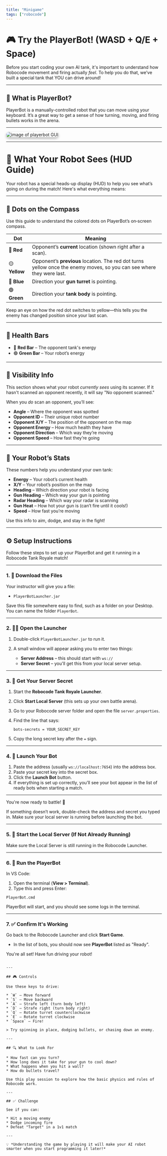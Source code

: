 ```yaml
---
title: "Minigame"
tags: ["robocode"]
---
```


# 🎮 Try the PlayerBot! (WASD + Q/E + Space)

Before you start coding your own AI tank, it's important to understand how Robocode movement and firing actually *feel*. To help you do that, we’ve built a special tank that YOU can drive around!

---

## 🧠 What is PlayerBot?

PlayerBot is a manually-controlled robot that you can move using your keyboard. It’s a great way to get a sense of how turning, moving, and firing bullets works in the arena.

---

<img src="/images/low/robocode/playerBot.webp" alt="image of playerbot GUI" style="border-radius: 12px; box-shadow: 0 4px 8px rgba(0, 0, 0, 0.3);">

---

# 🧭 What Your Robot Sees (HUD Guide)

Your robot has a special heads-up display (HUD) to help you see what’s going on during the match! Here's what everything means:

---

## 🎯 Dots on the Compass

Use this guide to understand the colored dots on PlayerBot’s on‑screen compass.

| Dot           | Meaning                                                                                                               |
| ------------- | --------------------------------------------------------------------------------------------------------------------- |
| 🔴 **Red**    | Opponent’s **current** location (shown right after a scan).                                                           |
| 🟡 **Yellow** | Opponent’s **previous** location. The red dot turns yellow once the enemy moves, so you can see where they were last. |
| 🔵 **Blue**   | Direction your **gun turret** is pointing.                                                                            |
| 🟢 **Green**  | Direction your **tank body** is pointing.                                                                             |

Keep an eye on how the red dot switches to yellow—this tells you the enemy has changed position since your last scan.

---

## 💚 Health Bars

* 🔴 **Red Bar** – The opponent tank's energy
* 🟢 **Green Bar** – Your robot’s energy

---

## 📡 Visibility Info

This section shows what your robot *currently sees* using its scanner. If it hasn't scanned an opponent recently, it will say "No opponent scanned."

When you *do* scan an opponent, you’ll see:

* **Angle** – Where the opponent was spotted
* **Opponent ID** – Their unique robot number
* **Opponent X/Y** – The position of the opponent on the map
* **Opponent Energy** – How much health they have
* **Opponent Direction** – Which way they’re moving
* **Opponent Speed** – How fast they’re going

---

## 🤖 Your Robot’s Stats

These numbers help you understand your own tank:

* **Energy** – Your robot’s current health
* **X/Y** – Your robot’s position on the map
* **Heading** – Which direction your robot is facing
* **Gun Heading** – Which way your gun is pointing
* **Radar Heading** – Which way your radar is scanning
* **Gun Heat** – How hot your gun is (can’t fire until it cools!)
* **Speed** – How fast you’re moving

Use this info to aim, dodge, and stay in the fight!

---


## ⚙️ Setup Instructions

Follow these steps to set up your PlayerBot and get it running in a Robocode Tank Royale match!

---

### 1. 📁 Download the Files

Your instructor will give you a file:

* `PlayerBotLauncher.jar`

Save this file somewhere easy to find, such as a folder on your Desktop. You can name the folder `PlayerBot`.

---

### 2. 🧑‍💻 Open the Launcher

1. Double-click `PlayerBotLauncher.jar` to run it.
2. A small window will appear asking you to enter two things:

   * **Server Address** – this should start with `ws://`
   * **Server Secret** – you'll get this from your local server setup.

---

### 3. 🔐 Get Your Server Secret

1. Start the **Robocode Tank Royale Launcher**.

2. Click **Start Local Server** (this sets up your own battle arena).

3. Go to your Robocode server folder and open the file `server.properties`.

4. Find the line that says:

   ```
   bots-secrets = YOUR_SECRET_KEY
   ```

5. Copy the long secret key after the `=` sign.

---

### 4. 🚀 Launch Your Bot

1. Paste the address (usually `ws://localhost:7654`) into the address box.
2. Paste your secret key into the secret box.
3. Click the **Launch Bot** button.
4. If everything is set up correctly, you’ll see your bot appear in the list of ready bots when starting a match.

---

You're now ready to battle! 🎯

If something doesn’t work, double-check the address and secret you typed in. Make sure your local server is running before launching the bot.

---

### 5. 🧪 Start the Local Server (If Not Already Running)

Make sure the Local Server is still running in the Robocode Launcher.

---

### 6. 🚀 Run the PlayerBot

In VS Code:

1. Open the terminal (**View > Terminal**).
2. Type this and press Enter:

```
PlayerBot.cmd

```

PlayerBot will start, and you should see some logs in the terminal.

---

### 7. ✅ Confirm It's Working

Go back to the Robocode Launcher and click **Start Game**.

* In the list of bots, you should now see **PlayerBot** listed as "Ready".

You're all set! Have fun driving your robot!

```

---

## 🎮 Controls

Use these keys to drive:

* `W` – Move forward
* `S` – Move backward
* `A` – Strafe left (turn body left)
* `D` – Strafe right (turn body right)
* `Q` – Rotate turret counterclockwise
* `E` – Rotate turret clockwise
* `Space` – Fire!

> Try spinning in place, dodging bullets, or chasing down an enemy.

---

## 🔍 What to Look For

* How fast can you turn?
* How long does it take for your gun to cool down?
* What happens when you hit a wall?
* How do bullets travel?

Use this play session to explore how the basic physics and rules of Robocode work.

---

## ✅ Challenge

See if you can:

* Hit a moving enemy
* Dodge incoming fire
* Defeat "Target" in a 1v1 match

---

💡 *Understanding the game by playing it will make your AI robot smarter when you start programming it later!*
